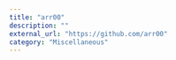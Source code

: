 ```yaml
---
title: "arr00"
description: ""
external_url: "https://github.com/arr00"
category: "Miscellaneous"
---
```

